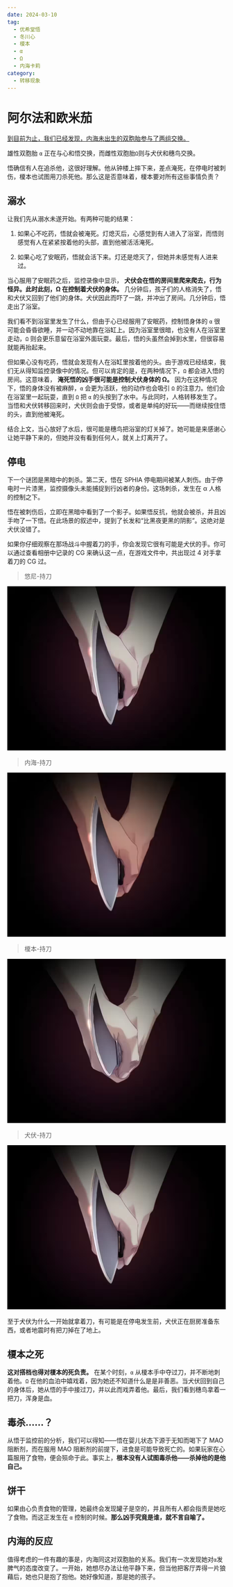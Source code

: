 ```yaml
---
date: 2024-03-10
tag:
  - 优希堂悟
  - 冬川心
  - 榎本
  - α
  - Ω
  - 内海卡莉
category:
  - 转移现象
---
```


# 阿尔法和欧米茄

[到目前为止，我们已经发现，内海未出生的双胞胎参与了两组交换。](../posts/第三人格和第三地点.md)

雄性双胞胎 `α` 正在与心和悟交换，而雌性双胞胎`Ω`则与犬伏和穗鸟交换。

悟确信有人在追杀他，这很好理解。他从钟楼上摔下来，差点淹死，在停电时被刺伤，榎本也试图用刀杀死他。那么这是否意味着，榎本要对所有这些事情负责？

## 溺水

让我们先从溺水未遂开始。有两种可能的结果：

1. 如果心不吃药，悟就会被淹死。灯熄灭后，心感觉到有人进入了浴室，而悟则感觉有人在紧紧按着他的头部，直到他被活活淹死。

2. 如果心吃了安眠药，悟就会活下来。灯还是熄灭了，但她并未感觉有人进来过。

当心服用了安眠药之后，监控录像中显示，
**犬伏会在悟的房间里爬来爬去，行为怪异。此时此刻，Ω 在控制着犬伏的身体。**
几分钟后，孩子们的人格消失了，悟和犬伏又回到了他们的身体。犬伏因此而吓了一跳，并冲出了房间。几分钟后，悟走出了浴室。

我们看不到浴室里发生了什么，但由于心已经服用了安眠药，控制悟身体的 `α` 很可能会昏昏欲睡，并一动不动地靠在浴缸上。因为浴室里很暗，也没有人在浴室里走动，`Ω` 则会更乐意留在浴室外面玩耍。最后，悟的头虽然会掉到水里，但很容易就能再抬起来。

但如果心没有吃药，悟就会发现有人在浴缸里按着他的头。由于游戏已经结束，我们无从得知监控录像中的情况。但可以肯定的是，在两种情况下，`Ω` 都会进入悟的房间。这意味着，
**淹死悟的凶手很可能是控制犬伏身体的 Ω。**
因为在这种情况下，悟的身体没有被麻醉，`α` 会更为活跃，他的动作也会吸引 `Ω` 的注意力。他们会在浴室里一起玩耍，直到 `Ω` 把 `α` 的头按到了水中。与此同时，人格转移发生了。当悟和犬伏转移回来时，犬伏则会由于受惊，或者是单纯的好玩——而继续按住悟的头，直到他被淹死。

结合上文，当心放好了水后，很可能是穗鸟把浴室的灯关掉了。她可能是来感谢心让她平静下来的，但她并没有看到任何人，就关上灯离开了。

## 停电

下一个谜团是黑暗中的刺杀。第二天，悟在 SPHIA 停电期间被某人刺伤。由于停电时一片漆黑，监控摄像头未能捕捉到行凶者的身份。这场刺杀，发生在 α 人格的控制之下。

悟在被刺伤后，立即在黑暗中看到了一个影子。如果悟反抗，他就会被杀，并且凶手吻了一下悟。在此场景的叙述中，提到了长发和“比黑夜更黑的阴影”。这绝对是犬伏没错了。

如果你仔细观察在那场战斗中握着刀的手，你会发现它很有可能是犬伏的手。你可以通过查看相册中记录的 CG 来确认这一点，在游戏文件中，共出现过 4 对手拿着刀的 CG 过。

> 悠尼-持刀

![悠尼-持刀](/images/悠尼-持刀.png)

> 内海-持刀

![内海-持刀](/images/内海-持刀.png)

> 榎本-持刀

![榎本-持刀](/images/榎本-持刀.png)

> 犬伏-持刀

![犬伏-持刀](/images/犬伏-持刀.png)

至于犬伏为什么一开始就拿着刀，有可能是在停电发生前，犬伏正在厨房准备东西，或者地震时有把刀掉在了地上。

## 榎本之死

**这对搭档也得对榎本的死负责。**
在某个时刻，`α` 从榎本手中夺过刀，并不断地刺着他。`Ω` 在他的血泊中嬉戏着，因为她还不知道什么是是非善恶。当犬伏回到自己的身体后，她从悟的手中接过刀，并以此而戏弄着他。最后，我们看到穗鸟拿着一把刀，浑身是血。

## 毒杀……？

从悟于监控前的分析，我们可以得知——悟在婴儿状态下源于无知而喝下了 MAO 阻断剂，而在服用 MAO 阻断剂的前提下，进食是可能导致死亡的。如果玩家在心篇服用了食物，便会殒命于此。事实上，**根本没有人试图毒杀他——杀掉他的是他自己。**

## 饼干

如果由心负责食物的管理，她最终会发现罐子是空的，并且所有人都会指责是她吃了食物。而这正发生在 `α` 控制的时候。**那么凶手究竟是谁，就不言自喻了。**

## 内海的反应

值得考虑的一件有趣的事是，内海同这对双胞胎的关系。我们有一次发现她对`α`发脾气的态度改变了。一开始，她想尽办法让他平静下来，但当他把客厅弄得一片狼藉后，她也只是抱了抱他。她好像知道，那是她的孩子。

